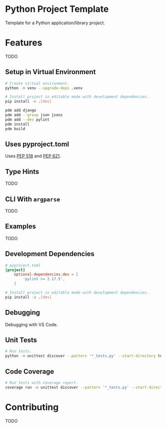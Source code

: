 # Python Project Template
Template for a Python application/library project.



# Features
TODO


## Setup in Virtual Environment
```sh
# Create virtual environment.
python -m venv --upgrade-deps .venv

# Install project in editable mode with development dependencies.
pip install -e .[dev]
```

```sh
pdm add django
pdm add --group json jsons
pdm add --dev pylint
pdm install
pdm build
```


## Uses pyproject.toml
Uses [PEP 518](https://peps.python.org/pep-0518/ 'PEP 518 - Specifying Minimum Build System Requirements for Python Projects') and [PEP 621](https://peps.python.org/pep-0621/ 'PEP 621 - Storing project metadata in pyproject.toml').


## Type Hints
TODO


## CLI With `argparse`
TODO


## Examples
TODO


## Development Dependencies
```toml
# pyproject.toml
[project]
	optional-dependencies.dev = [
		'pylint >= 2.17.5',
	]
```

```sh
# Install project in editable mode with development dependencies.
pip install -e .[dev]
```


## Debugging
Debugging with VS Code.


## Unit Tests
```sh
# Run tests.
python -m unittest discover --pattern '*_tests.py' --start-directory tests/ --verbose
```


## Code Coverage
```sh
# Run tests with coverage report.
coverage run -m unittest discover --pattern '*_tests.py' --start-directory tests/ --verbose && coverage report
```



# Contributing
TODO